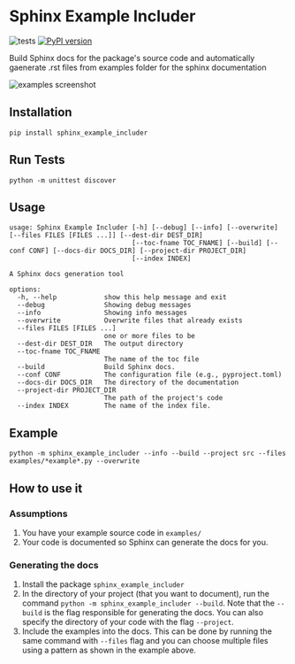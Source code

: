 # Sphinx Example Includer

![tests](../../actions/workflows/python-package.yml/badge.svg)
[![PyPI version](https://badge.fury.io/py/sphinx-example-includer.svg)](https://badge.fury.io/py/sphinx-example-includer)

Build Sphinx docs for the package's source code and 
automatically gaenerate .rst files from examples folder for the sphinx documentation

![examples screenshot](examples-screenshot.png)

## Installation
```
pip install sphinx_example_includer
```

## Run Tests
```
python -m unittest discover
```

## Usage
```
usage: Sphinx Example Includer [-h] [--debug] [--info] [--overwrite] [--files FILES [FILES ...]] [--dest-dir DEST_DIR]
                               [--toc-fname TOC_FNAME] [--build] [--conf CONF] [--docs-dir DOCS_DIR] [--project-dir PROJECT_DIR]
                               [--index INDEX]

A Sphinx docs generation tool

options:
  -h, --help            show this help message and exit
  --debug               Showing debug messages
  --info                Showing info messages
  --overwrite           Overwrite files that already exists
  --files FILES [FILES ...]
                        one or more files to be
  --dest-dir DEST_DIR   The output directory
  --toc-fname TOC_FNAME
                        The name of the toc file
  --build               Build Sphinx docs.
  --conf CONF           The configuration file (e.g., pyproject.toml)
  --docs-dir DOCS_DIR   The directory of the documentation
  --project-dir PROJECT_DIR
                        The path of the project's code
  --index INDEX         The name of the index file.

```

## Example
```
python -m sphinx_example_includer --info --build --project src --files examples/*example*.py --overwrite
```

## How to use it

### Assumptions
1. You have your example source code in `examples/`
2. Your code is documented so Sphinx can generate the docs for you.

### Generating the docs
1. Install the package `sphinx_example_includer`
2. In the directory of your project (that you want to document), run the command 
`python -m sphinx_example_includer --build`. Note that the `--build` is the flag responsible for generating 
the docs. You can also specify the directory of your code with the flag `--project`.
3. Include the examples into the docs. This can be done by running the same command with 
`--files` flag and you can choose multiple files using a pattern as shown in the example above.
